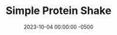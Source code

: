 ---
layout: post
title:  "Simple Protein Shake"
date:   2023-10-04 00:00:00 -0500
categories:
- Recipes
- Drinks
permalink: /recipes/protein-shake
image: /assets/Food/Drinks/Protein/protein-shake.jpg
ing: proteinshake-ing
facts: proteinshake-facts
section1: 
start2: 
section2: 
start3: 
section3: 
start4: 
section4: 
start5: 
section5: 
Prep: 5
Rest: 
Cook: 
Source1: 
Source2: 
whisk: https://s.samsungfood.com/ZW3MZ
tags: 
- whey
- cinnamon
- almond
- milk
- gym
- high protein
Description: I used to never be a fan of protein shakes, but upon switching to unflavored protein powder I was able to customize them a lot more and avoid the gross sucralose taste, in my opinion. I'll normally have this to add some extra protein at a meal if I'm missing a protein source, like a meatless salad.
Instructions: 
- Add all ingredients to a shaker bottle and shake.  Sometimes I like to add in a serving of electrolyte powder as well
---